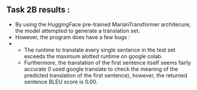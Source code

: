 ## Task 2B results :
* By using the HuggingFace pre-trained MarianTransformer architecure, the model attempted to generate a translation set.
* However, the program does have a few bugs :
* * The runtime to translate every single sentence in the test set exceeds the maximum alotted runtime on google colab.
  * Furthermore, the translation of the first sentence itself seems fairly accurate (I used google translate to check the meaning of the predicted translation of the first sentence), however, the returned sentence BLEU score is 0.00. 
